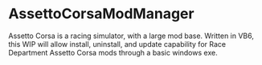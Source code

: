 # AssettoCorsaModManager

Assetto Corsa is a racing simulator, with a large mod base. Written in VB6, this WIP will allow install, uninstall, and update capability for Race Department Assetto Corsa mods through a basic windows exe.
